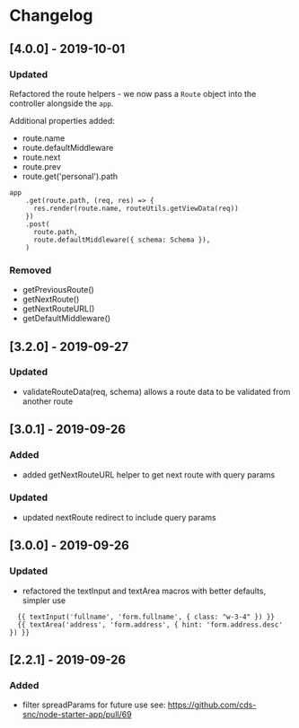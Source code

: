 # Changelog

## [4.0.0] - 2019-10-01
### Updated
Refactored the route helpers - we now pass a `Route` object into the controller alongside the `app`.

Additional properties added:
- route.name
- route.defaultMiddleware
- route.next
- route.prev
- route.get('personal').path

```
app
    .get(route.path, (req, res) => {
      res.render(route.name, routeUtils.getViewData(req))
    })
    .post(
      route.path,
      route.defaultMiddleware({ schema: Schema }),
    )
```

### Removed
- getPreviousRoute()
- getNextRoute()
- getNextRouteURL()
- getDefaultMiddleware()

## [3.2.0] - 2019-09-27
### Updated
- validateRouteData(req, schema) allows a route data to be validated from another route

## [3.0.1] - 2019-09-26
### Added
- added getNextRouteURL helper to get next route with query params
### Updated
- updated nextRoute redirect to include query params


## [3.0.0] - 2019-09-26
### Updated
- refactored the textInput and textArea macros with better defaults, simpler use
```
  {{ textInput('fullname', 'form.fullname', { class: "w-3-4" }) }}
  {{ textArea('address', 'form.address', { hint: 'form.address.desc' }) }}
```


## [2.2.1] - 2019-09-26
### Added
- filter spreadParams for future use 
  see: https://github.com/cds-snc/node-starter-app/pull/69
